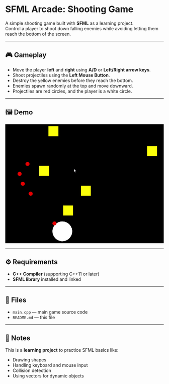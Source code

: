 # SFML Arcade: Shooting Game

A simple shooting game built with **SFML** as a learning project.  
Control a player to shoot down falling enemies while avoiding letting them reach the bottom of the screen.

---

## 🎮 Gameplay

- Move the player **left** and **right** using **A/D** or **Left/Right arrow keys**.
- Shoot projectiles using the **Left Mouse Button**.
- Destroy the yellow enemies before they reach the bottom.
- Enemies spawn randomly at the top and move downward.
- Projectiles are red circles, and the player is a white circle.

---

## 🖼️ Demo

![Game Demo](SFMLSETUP2025-08-2222-06-18-Trim-ezgif.com-video-to-gif-converter.gif)

---

## ⚙️ Requirements

- **C++ Compiler** (supporting C++11 or later)
- **SFML library** installed and linked

---

## 📝 Files

- `main.cpp` — main game source code
- `README.md` — this file

---

## 📌 Notes

This is a **learning project** to practice SFML basics like:

- Drawing shapes
- Handling keyboard and mouse input
- Collision detection
- Using vectors for dynamic objects


